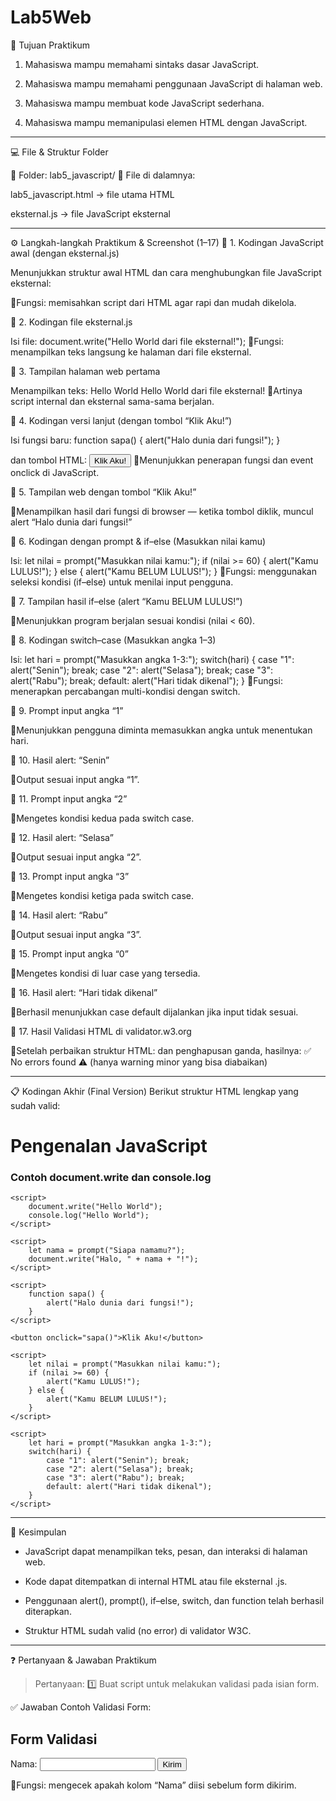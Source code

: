 # Lab5Web

🎯 Tujuan Praktikum

1. Mahasiswa mampu memahami sintaks dasar JavaScript.

2. Mahasiswa mampu memahami penggunaan JavaScript di halaman web.

3. Mahasiswa mampu membuat kode JavaScript sederhana.

4. Mahasiswa mampu memanipulasi elemen HTML dengan JavaScript.

---

💻 File & Struktur Folder

📂 Folder: lab5_javascript/
📄 File di dalamnya:

lab5_javascript.html → file utama HTML

eksternal.js → file JavaScript eksternal

---

⚙️ Langkah-langkah Praktikum & Screenshot (1–17)
📸 1. Kodingan JavaScript awal (dengan eksternal.js)

Menunjukkan struktur awal HTML dan cara menghubungkan file JavaScript eksternal:
<script type="text/javascript" src="eksternal.js"></script>
📍Fungsi: memisahkan script dari HTML agar rapi dan mudah dikelola.

📸 2. Kodingan file eksternal.js

Isi file:
document.write("Hello World dari file eksternal!");
📍Fungsi: menampilkan teks langsung ke halaman dari file eksternal.

📸 3. Tampilan halaman web pertama

Menampilkan teks:
Hello World Hello World dari file eksternal!
📍Artinya script internal dan eksternal sama-sama berjalan.

📸 4. Kodingan versi lanjut (dengan tombol “Klik Aku!”)

Isi fungsi baru:
function sapa() {
  alert("Halo dunia dari fungsi!");
}

dan tombol HTML:
<button onclick="sapa()">Klik Aku!</button>
📍Menunjukkan penerapan fungsi dan event onclick di JavaScript.

📸 5. Tampilan web dengan tombol “Klik Aku!”

📍Menampilkan hasil dari fungsi di browser — ketika tombol diklik, muncul alert “Halo dunia dari fungsi!”

📸 6. Kodingan dengan prompt & if–else (Masukkan nilai kamu)

Isi:
let nilai = prompt("Masukkan nilai kamu:");
if (nilai >= 60) {
  alert("Kamu LULUS!");
} else {
  alert("Kamu BELUM LULUS!");
}
📍Fungsi: menggunakan seleksi kondisi (if–else) untuk menilai input pengguna.

📸 7. Tampilan hasil if–else (alert “Kamu BELUM LULUS!”)

📍Menunjukkan program berjalan sesuai kondisi (nilai < 60).

📸 8. Kodingan switch–case (Masukkan angka 1–3)

Isi:
let hari = prompt("Masukkan angka 1-3:");
switch(hari) {
  case "1": alert("Senin"); break;
  case "2": alert("Selasa"); break;
  case "3": alert("Rabu"); break;
  default: alert("Hari tidak dikenal");
}
📍Fungsi: menerapkan percabangan multi-kondisi dengan switch.

📸 9. Prompt input angka “1”

📍Menunjukkan pengguna diminta memasukkan angka untuk menentukan hari.

📸 10. Hasil alert: “Senin”

📍Output sesuai input angka “1”.

📸 11. Prompt input angka “2”

📍Mengetes kondisi kedua pada switch case.

📸 12. Hasil alert: “Selasa”

📍Output sesuai input angka “2”.

📸 13. Prompt input angka “3”

📍Mengetes kondisi ketiga pada switch case.

📸 14. Hasil alert: “Rabu”

📍Output sesuai input angka “3”.

📸 15. Prompt input angka “0”

📍Mengetes kondisi di luar case yang tersedia.

📸 16. Hasil alert: “Hari tidak dikenal”

📍Berhasil menunjukkan case default dijalankan jika input tidak sesuai.

📸 17. Hasil Validasi HTML di validator.w3.org

📍Setelah perbaikan struktur HTML:
<meta charset="UTF-8">
dan penghapusan <head> ganda, hasilnya:
✅ No errors found
⚠️ (hanya warning minor yang bisa diabaikan)


---

📋 Kodingan Akhir (Final Version)
Berikut struktur HTML lengkap yang sudah valid:

<!DOCTYPE html>
<html lang="en">
<head>
    <meta charset="UTF-8">
    <title>Mengenal JavaScript</title>
    <script type="text/javascript" src="eksternal.js"></script>
</head>
<body>
    <h1>Pengenalan JavaScript</h1>
    <h3>Contoh document.write dan console.log</h3>

    <script>
        document.write("Hello World");
        console.log("Hello World");
    </script>

    <script>
        let nama = prompt("Siapa namamu?");
        document.write("Halo, " + nama + "!");
    </script>

    <script>
        function sapa() {
            alert("Halo dunia dari fungsi!");
        }
    </script>

    <button onclick="sapa()">Klik Aku!</button>

    <script>
        let nilai = prompt("Masukkan nilai kamu:");
        if (nilai >= 60) {
            alert("Kamu LULUS!");
        } else {
            alert("Kamu BELUM LULUS!");
        }
    </script>

    <script>
        let hari = prompt("Masukkan angka 1-3:");
        switch(hari) {
            case "1": alert("Senin"); break;
            case "2": alert("Selasa"); break;
            case "3": alert("Rabu"); break;
            default: alert("Hari tidak dikenal");
        }
    </script>
</body>
</html>

---

🧠 Kesimpulan

* JavaScript dapat menampilkan teks, pesan, dan interaksi di halaman web.

* Kode dapat ditempatkan di internal HTML atau file eksternal .js.

* Penggunaan alert(), prompt(), if–else, switch, dan function telah berhasil diterapkan.

* Struktur HTML sudah valid (no error) di validator W3C.

---

❓ Pertanyaan & Jawaban Praktikum

> Pertanyaan:
1️⃣ Buat script untuk melakukan validasi pada isian form.

✅ Jawaban Contoh Validasi Form:

<!DOCTYPE html>
<html lang="en">
<head>
    <meta charset="UTF-8">
    <title>Validasi Form</title>
    <script>
        function validateForm() {
            let nama = document.forms["myForm"]["nama"].value;
            if (nama === "") {
                alert("Nama harus diisi!");
                return false;
            }
        }
    </script>
</head>
<body>
    <h2>Form Validasi</h2>
    <form name="myForm" onsubmit="return validateForm()">
        Nama: <input type="text" name="nama">
        <input type="submit" value="Kirim">
    </form>
</body>
</html>

📍Fungsi: mengecek apakah kolom “Nama” diisi sebelum form dikirim.
